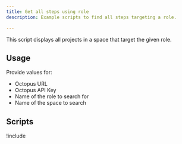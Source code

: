```yaml
---
title: Get all steps using role
description: Example scripts to find all steps targeting a role.

---
```


This script displays all projects in a space that target the given role.

## Usage

Provide values for:

- Octopus URL
- Octopus API Key
- Name of the role to search for
- Name of the space to search

## Scripts

!include <get-steps-using-role-scripts>
